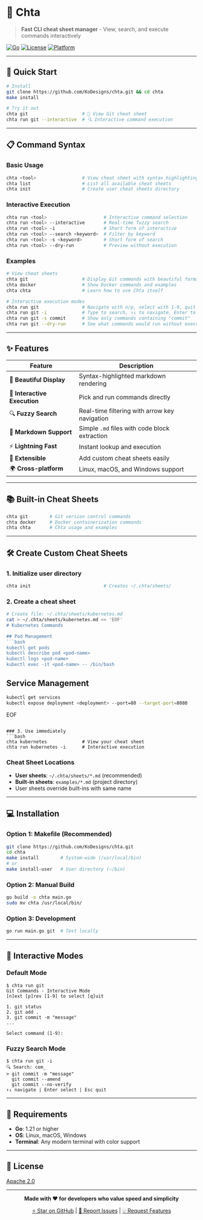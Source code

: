 # 🐆 Chta
> **Fast CLI cheat sheet manager** - View, search, and execute commands interactively

[![Go](https://img.shields.io/badge/Go-1.21+-blue.svg)](https://golang.org/)
[![License](https://img.shields.io/badge/License-Apache%202.0-green.svg)](LICENSE)
[![Platform](https://img.shields.io/badge/Platform-Linux%20%7C%20macOS%20%7C%20Windows-lightgrey.svg)]()

---

## 🚀 Quick Start

```bash
# Install
git clone https://github.com/KoDesigns/chta.git && cd chta
make install

# Try it out
chta git                    # 📖 View Git cheat sheet
chta run git --interactive  # 🔍 Interactive command execution
```

---

## 📋 Command Syntax

### Basic Usage
```bash
chta <tool>                 # View cheat sheet with syntax highlighting
chta list                   # List all available cheat sheets
chta init                   # Create user cheat sheets directory
```

### Interactive Execution
```bash
chta run <tool>                     # Interactive command selection
chta run <tool> --interactive       # Real-time fuzzy search
chta run <tool> -i                  # Short form of interactive
chta run <tool> --search <keyword>  # Filter by keyword
chta run <tool> -s <keyword>        # Short form of search
chta run <tool> --dry-run           # Preview without execution
```

### Examples
```bash
# View cheat sheets
chta git                    # Display Git commands with beautiful formatting
chta docker                 # Show Docker commands and examples
chta chta                   # Learn how to use Chta itself

# Interactive execution modes
chta run git                # Navigate with n/p, select with 1-9, quit with q
chta run git -i             # Type to search, ↑↓ to navigate, Enter to select
chta run git -s commit      # Show only commands containing "commit"
chta run git --dry-run      # See what commands would run without executing
```

---

## ✨ Features

| Feature | Description |
|---------|-------------|
| 📖 **Beautiful Display** | Syntax-highlighted markdown rendering |
| 🚀 **Interactive Execution** | Pick and run commands directly |
| 🔍 **Fuzzy Search** | Real-time filtering with arrow key navigation |
| 📝 **Markdown Support** | Simple `.md` files with code block extraction |
| ⚡ **Lightning Fast** | Instant lookup and execution |
| 🔧 **Extensible** | Add custom cheat sheets easily |
| 🌍 **Cross-platform** | Linux, macOS, and Windows support |

---

## 📚 Built-in Cheat Sheets

```bash
chta git        # Git version control commands
chta docker     # Docker containerization commands  
chta chta       # Chta usage and examples
```

---

## 🛠️ Create Custom Cheat Sheets

### 1. Initialize user directory
```bash
chta init                           # Creates ~/.chta/sheets/
```

### 2. Create a cheat sheet
```bash
# Create file: ~/.chta/sheets/kubernetes.md
cat > ~/.chta/sheets/kubernetes.md << 'EOF'
# Kubernetes Commands

## Pod Management
```bash
kubectl get pods
kubectl describe pod <pod-name>
kubectl logs <pod-name>
kubectl exec -it <pod-name> -- /bin/bash
```

## Service Management
```bash
kubectl get services
kubectl expose deployment <deployment> --port=80 --target-port=8080
```
EOF
```

### 3. Use immediately
```bash
chta kubernetes             # View your cheat sheet
chta run kubernetes -i      # Interactive execution
```

### Cheat Sheet Locations
- **User sheets**: `~/.chta/sheets/*.md` (recommended)
- **Built-in sheets**: `examples/*.md` (project directory)
- User sheets override built-ins with same name

---

## 💻 Installation

### Option 1: Makefile (Recommended)
```bash
git clone https://github.com/KoDesigns/chta.git
cd chta
make install        # System-wide (/usr/local/bin)
# or
make install-user   # User directory (~/bin)
```

### Option 2: Manual Build  
```bash
go build -o chta main.go
sudo mv chta /usr/local/bin/
```

### Option 3: Development
```bash
go run main.go git  # Test locally
```

---

## 🎯 Interactive Modes

### Default Mode
```
$ chta run git
Git Commands - Interactive Mode
[n]ext [p]rev [1-9] to select [q]uit

1. git status
2. git add .
3. git commit -m "message"
...

Select command (1-9): 
```

### Fuzzy Search Mode
```
$ chta run git -i
🔍 Search: com_
> git commit -m "message"
  git commit --amend
  git commit --no-verify
↑↓ navigate | Enter select | Esc quit
```

---

## 🔧 Requirements

- **Go**: 1.21 or higher
- **OS**: Linux, macOS, Windows
- **Terminal**: Any modern terminal with color support

---

## 📄 License

[Apache 2.0](LICENSE)

---

<div align="center">

**Made with ❤️ for developers who value speed and simplicity**

[⭐ Star on GitHub](https://github.com/KoDesigns/chta) | [🐛 Report Issues](https://github.com/KoDesigns/chta/issues) | [💡 Request Features](https://github.com/KoDesigns/chta/issues/new)

</div> 